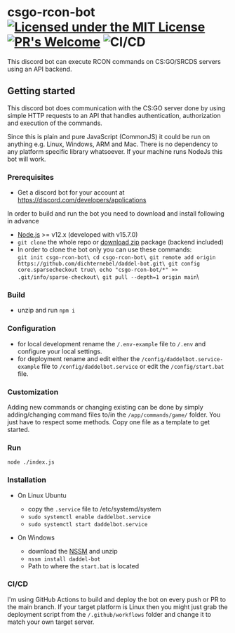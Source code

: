 # csgo-rcon-bot [![Licensed under the MIT License](https://img.shields.io/badge/License-MIT-blue.svg)](https://github.com/dichternebel/csgo-rcon-bot/blob/main/LICENSE.md) [![PR's Welcome](https://img.shields.io/badge/PRs%20-welcome-brightgreen.svg)](http://makeapullrequest.com) ![CI/CD](https://github.com/dichternebel/daddel-bot/workflows/Node.js%20CI/CD/badge.svg?branch=main)
This discord bot can execute RCON commands on CS:GO/SRCDS servers using an API backend.

## Getting started

This discord bot does communication with the CS:GO server done by using simple HTTP requests to an API that handles authentication, authorization and execution of the commands.

Since this is plain and pure JavaScript (CommonJS) it could be run on anything e.g. Linux, Windows, ARM and Mac. There is no dependency to any platform specific library whatsoever. If your machine runs NodeJs this bot will work.

### Prerequisites

* Get a discord bot for your account at https://discord.com/developers/applications

In order to build and run the bot you need to download and install following in advance

* [Node.js](https://nodejs.dev/) >= v12.x (developed with v15.7.0)
* `git clone` the whole repo or [download zip](https://github.com/dichternebel/daddel-bot/archive/main.zip) package (backend included)
* In order to clone the bot only you can use these commands:\
  `git init csgo-rcon-bot\
  cd csgo-rcon-bot\
  git remote add origin https://github.com/dichternebel/daddel-bot.git\
  git config core.sparsecheckout true\
  echo "csgo-rcon-bot/*" >> .git/info/sparse-checkout\
  git pull --depth=1 origin main`\

### Build

* unzip and run `npm i`

### Configuration

* for local development rename the `/.env-example` file to `/.env` and configure your local settings.
* for deployment rename and edit either the `/config/daddelbot.service-example`  file to `/config/daddelbot.service` or edit the `/config/start.bat` file.

### Customization

Adding new commands or changing existing can be done by simply adding/changing command files to/in the `/app/commands/game/` folder. You just have to respect some methods. Copy one file as a template to get started.

### Run

`node ./index.js`

### Installation

* On Linux Ubuntu
    * copy the `.service` file to /etc/systemd/system 
    * `sudo systemctl enable daddelbot.service`
    * `sudo systemctl start daddelbot.service`

* On Windows
    * download the [NSSM](https://nssm.cc/download) and unzip
    * `nssm install daddel-bot`
    * Path to where the `start.bat` is located

### CI/CD

I'm using GitHub Actions to build and deploy the bot on every push or PR to the main branch. If your target platform is Linux then you might just grab the deployment script from the `/.github/workflows` folder and change it to match your own target server.